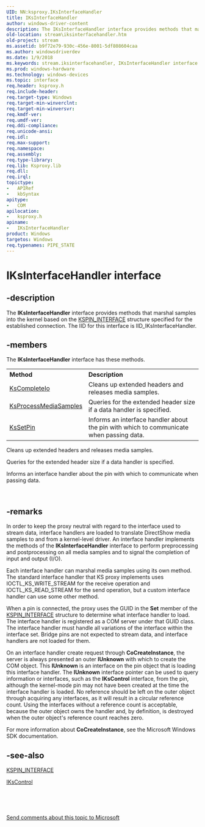 ```yaml
---
UID: NN:ksproxy.IKsInterfaceHandler
title: IKsInterfaceHandler
author: windows-driver-content
description: The IKsInterfaceHandler interface provides methods that marshal samples into the kernel based on the KSPIN_INTERFACE structure specified for the established connection. The IID for this interface is IID_IKsInterfaceHandler.
old-location: stream\iksinterfacehandler.htm
old-project: stream
ms.assetid: b9f72e79-930c-456e-8001-5df808604caa
ms.author: windowsdriverdev
ms.date: 1/9/2018
ms.keywords: stream.iksinterfacehandler, IKsInterfaceHandler interface [Streaming Media Devices], IKsInterfaceHandler interface [Streaming Media Devices], described, IKsInterfaceHandler, ksproxy/IKsInterfaceHandler, ksproxy_9d597bae-a5d7-4575-a4ac-983b827b0ae4.xml
ms.prod: windows-hardware
ms.technology: windows-devices
ms.topic: interface
req.header: ksproxy.h
req.include-header: 
req.target-type: Windows
req.target-min-winverclnt: 
req.target-min-winversvr: 
req.kmdf-ver: 
req.umdf-ver: 
req.ddi-compliance: 
req.unicode-ansi: 
req.idl: 
req.max-support: 
req.namespace: 
req.assembly: 
req.type-library: 
req.lib: Ksproxy.lib
req.dll: 
req.irql: 
topictype:
-	APIRef
-	kbSyntax
apitype:
-	COM
apilocation:
-	ksproxy.h
apiname:
-	IKsInterfaceHandler
product: Windows
targetos: Windows
req.typenames: PIPE_STATE
---
```


# IKsInterfaceHandler interface


## -description


The <b>IKsInterfaceHandler</b> interface provides methods that marshal samples into the kernel based on the <a href="..\ks\ns-ks-ksidentifier.md">KSPIN_INTERFACE</a> structure specified for the established connection. The IID for this interface is IID_IKsInterfaceHandler.


## -members

The <b>IKsInterfaceHandler</b> interface has these methods.
<table class="members" id="memberListMethods">
<tr>
<th align="left" width="37%">Method</th>
<th align="left" width="63%">Description</th>
</tr>
<tr data="declared;">
<td align="left" width="37%">
<a href="https://msdn.microsoft.com/2ff69f59-5fbd-43fd-afe5-9717d7928d2a">KsCompleteIo</a>
</td>
<td align="left" width="63%">
Cleans up extended headers and releases media samples. 

</td>
</tr>
<tr data="declared;">
<td align="left" width="37%">
<a href="https://msdn.microsoft.com/3f0982d8-4ac3-40f6-8587-624c26d25510">KsProcessMediaSamples</a>
</td>
<td align="left" width="63%">
Queries for the extended header size if a data handler is specified. 

</td>
</tr>
<tr data="declared;">
<td align="left" width="37%">
<a href="https://msdn.microsoft.com/71e4be0a-a5a6-469a-948b-bc5277bc8cbe">KsSetPin</a>
</td>
<td align="left" width="63%">
Informs an interface handler about the pin with which to communicate when passing data.

</td>
</tr>
</table>Cleans up extended headers and releases media samples. 

Queries for the extended header size if a data handler is specified. 

Informs an interface handler about the pin with which to communicate when passing data.

 


## -remarks


In order to keep the proxy neutral with regard to the interface used to stream data, interface handlers are loaded to translate DirectShow media samples to and from a kernel-level driver. An interface handler implements the methods of the <b>IKsInterfaceHandler</b> interface to perform preprocessing and postprocessing on all media samples and to signal the completion of input and output (I/O).

Each interface handler can marshal media samples using its own method. The standard interface handler that KS proxy implements uses IOCTL_KS_WRITE_STREAM for the receive operation and IOCTL_KS_READ_STREAM for the send operation, but a custom interface handler can use some other method.

When a pin is connected, the proxy uses the GUID in the <b>Set</b> member of the <a href="..\ks\ns-ks-ksidentifier.md">KSPIN_INTERFACE</a> structure to determine what interface handler to load. The interface handler is registered as a COM server under that GUID class. The interface handler must handle all variations of the interface within the interface set. Bridge pins are not expected to stream data, and interface handlers are not loaded for them.

On an interface handler create request through <b>CoCreateInstance</b>, the server is always presented an outer <b>IUnknown</b> with which to create the COM object. This <b>IUnknown</b> is an interface on the pin object that is loading this interface handler. The <b>IUnknown</b> interface pointer can be used to query information or interfaces, such as the <b>IKsControl</b> interface, from the pin, although the kernel-mode pin may not have been created at the time the interface handler is loaded. No reference should be left on the outer object through acquiring any interfaces, as it will result in a circular reference count. Using the interfaces without a reference count is acceptable, because the outer object owns the handler and, by definition, is destroyed when the outer object's reference count reaches zero.

For more information about <b>CoCreateInstance</b>, see the Microsoft Windows SDK documentation.



## -see-also

<a href="..\ks\ns-ks-ksidentifier.md">KSPIN_INTERFACE</a>

<a href="..\ks\nn-ks-ikscontrol.md">IKsControl</a>

 

 

<a href="mailto:wsddocfb@microsoft.com?subject=Documentation%20feedback [stream\stream]:%20IKsInterfaceHandler interface%20 RELEASE:%20(1/9/2018)&amp;body=%0A%0APRIVACY STATEMENT%0A%0AWe use your feedback to improve the documentation. We don't use your email address for any other purpose, and we'll remove your email address from our system after the issue that you're reporting is fixed. While we're working to fix this issue, we might send you an email message to ask for more info. Later, we might also send you an email message to let you know that we've addressed your feedback.%0A%0AFor more info about Microsoft's privacy policy, see http://privacy.microsoft.com/en-us/default.aspx." title="Send comments about this topic to Microsoft">Send comments about this topic to Microsoft</a>

